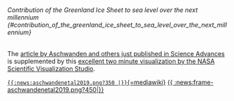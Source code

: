 ###### Contribution of the Greenland Ice Sheet to sea level over the next millennium {#contribution_of_the_greenland_ice_sheet_to_sea_level_over_the_next_millennium}

The [article by Aschwanden and others just published in Science
Advances](http://dx.doi.org/10.1126/sciadv.aav9396) is
supplemented by this [excellent two minute visualization by the NASA
Scientific Visualization
Studio](https://youtu.be/LtpD-bAFQoc).

[`{{:news:aschwandenetal2019.png?350 |}}`{=mediawiki}](https://advances.sciencemag.org/content/5/6/eaav9396)
[{{
:<news:frame-aschwandenetal2019.png?450>\|}}](https://youtu.be/LtpD-bAFQoc)
